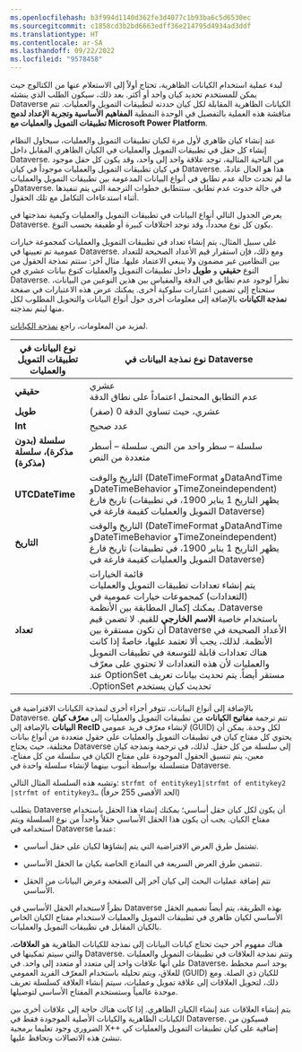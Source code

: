 ```yaml
---
ms.openlocfilehash: b3f994d1140d362fe3d4077c1b93ba6c5d6530ec
ms.sourcegitcommit: c1858cd3b2bd6663edff36e214795d4934ad3ddf
ms.translationtype: HT
ms.contentlocale: ar-SA
ms.lasthandoff: 09/22/2022
ms.locfileid: "9578458"
---
```

لبدء عملية استخدام الكيانات الظاهرية، تحتاج أولاً إلى الاستعلام عنها من الكتالوج حيث يمكن للمستخدم تحديد كيان واحد أو أكثر. بعد ذلك، سيكون الطلب الذي ينشئه Dataverse الكيانات الظاهرية المقابلة لكل كيان حددته لتطبيقات التمويل والعمليات. تتم مناقشة هذه العملية بالتفصيل في الوحدة النمطية **المفاهيم الأساسية وتجربة الإعداد لدمج تطبيقات التمويل والعمليات مع Microsoft Power Platform**. 

عند إنشاء كيان ظاهري لأول مرة لكيان تطبيقات التمويل والعمليات، سيحاول النظام إنشاء كل حقل في تطبيقات التمويل والعمليات في الكيان الظاهري المقابل داخل Dataverse. من الناحية المثالية، توجد علاقة واحد إلى واحد، وقد يكون كل حقل موجود في كيان تطبيقات التمويل والعمليات موجوداً في كيان Dataverse. هذا هو الحال عادةً، ما لم تحدث حالة عدم تطابق في أنواع البيانات المدعومة بين تطبيقات التمويل والعمليات وDataverse. في حالة حدوث عدم تطابق، ستتطابق خطوات الترجمة التي يتم تنفيذها أثناء استدعاءات التكامل مع تلك الحقول.

يعرض الجدول التالي أنواع البيانات في تطبيقات التمويل والعمليات وكيفية نمذجتها في Dataverse. يكون كل نوع محدداً، وقد توجد اختلافات كبيرة أو طفيفة بحسب النوع.

على سبيل المثال، يتم إنشاء تعداد في تطبيقات التمويل والعمليات كمجموعة خيارات عمومية تم تعيينها في Dataverse. ومع ذلك، فإن استقرار قيم الأعداد الصحيحة للتعداد بين النظامين غير مضمون ولا ينبغي الاعتماد عليها. مثال آخر: ستتم نمذجة الحقول من النوع **حقيقي** و **طويل** داخل تطبيقات التمويل والعمليات كنوع بيانات عشري في Dataverse. نظراً لوجود عدم تطابق في الدقة والمقياس بين هذين النوعين من البيانات، ستحتاج إلى تضمين اعتبارات سلوكية أخرى. يمكنك عرض هذه الاعتبارات في صفحة **نمذجة الكيانات** بالإضافة إلى معلومات أخرى حول أنواع البيانات والتحويل المطلوب لكل منها ليتم نمذجته.

لمزيد من المعلومات، راجع [نمذجة الكيانات](/dynamics365/fin-ops-core/dev-itpro/power-platform/entity-modeling/?azure-portal=true).

|     نوع البيانات في تطبيقات التمويل والعمليات    |     نوع نمذجة البيانات في Dataverse                                                                                                                                                                                                                                                                                                                                                                                                                                                                                                                                                 |
|---------------------------------------------------|------------------------------------------------------------------------------------------------------------------------------------------------------------------------------------------------------------------------------------------------------------------------------------------------------------------------------------------------------------------------------------------------------------------------------------------------------------------------------------------------------------------------------------------------------------------------------------|
|     **حقيقي**                                          |     عشري <br /> عدم التطابق المحتمل اعتماداً على نطاق الدقة                                                                                                                                                                                                                                                                                                                                                                                                                                                                                                                  |
|     **طويل**                                          |     عشري، حيث تساوي الدقة 0 (صفر)                                                                                                                                                                                                                                                                                                                                                                                                                                                                                                                                   |
|     **Int**                                           |     عدد صحيح                                                                                                                                                                                                                                                                                                                                                                                                                                                                                                                                                                        |
|     **سلسلة (بدون مذكرة)، سلسلة (مذكرة)**            |     سلسلة – سطر واحد من النص. سلسلة – أسطر متعددة من النص                                                                                                                                                                                                                                                                                                                                                                                                                                                                                                                |
|     **UTCDateTime**                                   |     التاريخ والوقت (DateTimeFormat وDataAndTime وDateTimeBehavior وTimeZoneindependent)  <br />    تاريخ فارغ (يظهر التاريخ 1 يناير 1900، في تطبيقات التمويل والعمليات كقيمة فارغة في Dataverse)                                                                                                                                                                                                                                                                                                                                                                                  |
|     **التاريخ‬**                                          |     التاريخ والوقت (DateTimeFormat وDataAndTime وDateTimeBehavior وTimeZoneindependent)   <br />   تاريخ فارغ (يظهر التاريخ 1 يناير 1900، في تطبيقات التمويل والعمليات كقيمة فارغة في Dataverse)                                                                                                                                                                                                                                                                                                                                                                                   |
|     **تعداد**                                          |     قائمة الخيارات      <br />     يتم إنشاء تعدادات تطبيقات التمويل والعمليات (التعدادات‬‏‫) كمجموعات خيارات عمومية في Dataverse. يمكنك إكمال المطابقة بين الأنظمة باستخدام خاصية **الاسم الخارجي** للقيم. لا تضمن قيم الأعداد الصحيحة في Dataverse أن تكون مستقرة بين الأنظمة. لذلك، يجب ألا تعتمد عليها، خاصةً إذا كانت هناك تعدادات قابلة للتوسعة في تطبيقات التمويل والعمليات لأن هذه التعدادات لا تحتوي على معرّف مستقر أيضاً. يتم تحديث بيانات تعريف OptionSet عند تحديث كيان يستخدم OptionSet.     |

بالإضافة إلى أنواع البيانات، تتوفر أجزاء أخرى لنمذجة الكيانات الافتراضية في Dataverse. تتم ترجمة **مفاتيح الكيانات** من تطبيقات التمويل والعمليات إلى **معرّف كيان البيانات** بالإضافة إلى **RecID** لإنشاء معرّف فريد عمومي (GUID) لكل وحدة. يمكن أن يحتوي كل مفتاح كيان في تطبيقات التمويل والعمليات على حقول متعددة من أنواع بيانات مختلفة، حيث يحتاج Dataverse إلى سلسلة من كل حقل. لذلك، في ترجمة ونمذجة كيان معين، يتم تنسيق الحقول الموجودة على مفتاح الكيان في سلسلة من كل مفتاح، متسلسلة بواسطة أنبوب بينهما لإنشاء سلسلة واحدة في Dataverse. 

وتشبه هذه السلسلة المثال التالي: `strfmt of entitykey1|strfmt of entitykey2 |strfmt of entitykey3…` (الحد الأقصى 255 حرفاً)

يتطلب Dataverse أن يكون لكل كيان حقل أساسي؛ يمكنك إنشاء هذا الحقل باستخدام مفتاح الكيان. يجب أن يكون هذا الحقل الأساسي حقلاً واحداً من نوع السلسلة ويتم استخدامه في Dataverse عندما:

-   تشتمل طرق العرض الافتراضية التي يتم إنشاؤها لكيان على حقل أساسي.

-   تتضمن طرق العرض السريعة في النماذج الخاصة بكيان ما الحقل الأساسي.

-   تتم إضافة عمليات البحث إلى كيان آخر إلى الصفحة وعرض البيانات من الحقل الأساسي.

نظراً لاستخدام الحقل الأساسي في Dataverse بهذه الطريقة، يتم أيضاً تصميم الحقل الأساسي لكيان ظاهري في تطبيقات التمويل والعمليات لاستخدام مفتاح الكيان الخاص بالكيان المقابل في تطبيقات التمويل والعمليات.

هناك مفهوم آخر حيث تحتاج كيانات البيانات إلى نمذجة للكيانات الظاهرية هو **العلاقات**، والتي سيتم تمكينها في Dataverse. وتتم نمذجة العلاقات في تطبيقات التمويل والعمليات على أنها علاقات واحد إلى متعدد أو متعدد إلى واحد. في Dataverse، يوجد اسم مخطط للعلاق، ويتم تحليله باستخدام المعرّف الفريد العمومي (GUID) للكيان ذي الصلة. ومع ذلك، لتحويل العلاقات إلى علاقة تمويل وعمليات، سيتم إنشاء العلاقة كسلسلة تعريف موحدة عالمياً وستستخدم المفتاح الأساسي لتوصيلها.

يتم إنشاء العلاقات عند إنشاء الكيان الظاهري. إذا كانت هناك حاجة إلى علاقات أخرى بين الكيانات الظاهرية والكيانات الأصلية الموجودة فقط في Dataverse، فسيكون من الضروري وجود تعليما برمجية X++‎ إضافية على كيان تطبيقات التمويل والعمليات كي تنشئ هذه الاتصالات وتحافظ عليها.
